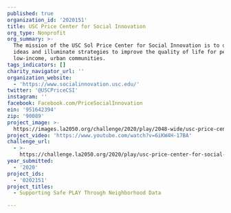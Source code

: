 ```yaml
---
published: true
organization_id: '2020151'
title: USC Price Center for Social Innovation
org_type: Nonprofit
org_summary: >-
  The mission of the USC Sol Price Center for Social Innovation is to develop
  ideas and illuminate strategies to improve the quality of life for people in
  low-income, urban communities.
tags_indicators: []
charity_navigator_url: ''
organization_website:
  - 'https://www.socialinnovation.usc.edu/'
twitter: '@USCPriceCSI'
instagram: ''
facebook: Facebook.com/PriceSocialInnovation
ein: '951642394'
zip: '90089'
project_image: >-
  https://images.la2050.org/challenge/2020/play/2048-wide/usc-price-center-for-social-innovation.jpg
project_video: 'https://www.youtube.com/watch?v=6iKW4H-17BA'
challenge_url:
  - >-
    https://challenge.la2050.org/2020/play/usc-price-center-for-social-innovation/
year_submitted:
  - '2020'
project_ids:
  - '0202151'
project_titles:
  - Supporting Safe PLAY Through Neighborhood Data

---
```

